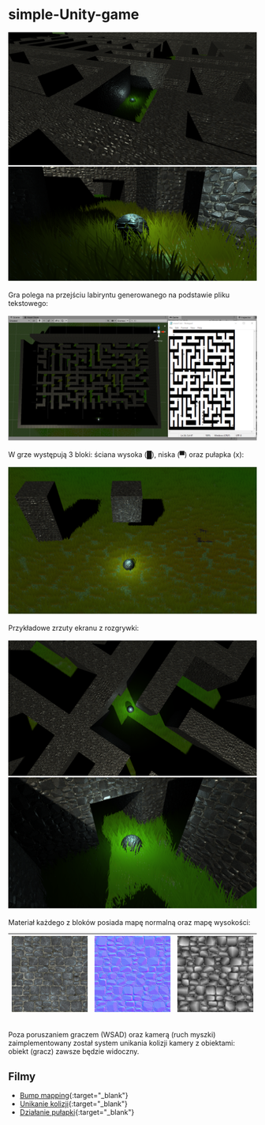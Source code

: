 # simple-Unity-game

![preview 1](./images/image1.png)
\
![preview 2](./images/image4.png)
\
\
Gra polega na przejściu labiryntu generowanego na podstawie pliku tekstowego:
\
\
![maze](./images/image7.png)
\
\
W grze występują 3 bloki: ściana wysoka (█), niska (▀) oraz pułapka (x):
\
\
![blocks](./images/image6.png)
\
\
Przykładowe zrzuty ekranu z rozgrywki:
\
\
![preview 3](./images/image5.png)
\
![preview 4](./images/image9.png)
\
\
Materiał każdego z bloków posiada mapę normalną oraz mapę wysokości:  

| ![preview 4](./images/image3.jpg) | ![preview 4](./images/image8.jpg) | ![preview 4](./images/image2.png) |
|-----------------------------------|-----------------------------------|-----------------------------------|

\
Poza poruszaniem graczem (WSAD) oraz kamerą (ruch myszki) zaimplementowany został system unikania kolizji kamery z obiektami: obiekt (gracz) zawsze będzie widoczny.

## Filmy 

* [Bump mapping](https://drive.google.com/file/d/1ZkmI83RbI6XpTiDHjogiVJ1BQHimOlXl/view?usp=sharing){:target="_blank"}
* [Unikanie kolizji](https://drive.google.com/file/d/15dY9f2fY8lUrAELRsmsiSyUtqV0akpRv/view?usp=sharing){:target="_blank"}
* [Działanie pułapki](https://drive.google.com/file/d/1ecXHRgmkctksZoC1tWcJ99XbPcDVoiiD/view?usp=sharing){:target="_blank"}
